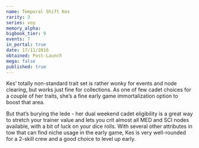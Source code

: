 ```yaml
---
name: Temporal Shift Kes
rarity: 3
series: voy
memory_alpha:
bigbook_tier: 9
events: 7
in_portal: true
date: 17/11/2016
obtained: Post-Launch
mega: false
published: true
---
```


Kes’ totally non-standard trait set is rather wonky for events and node clearing, but works just fine for collections. As one of few cadet choices for a couple of her traits, she’s a fine early game immortalization option to boost that area.

But that’s burying the lede - her dual weekend cadet eligibility is a great way to stretch your trainer value and lets you crit almost all MED and SCI nodes available, with a bit of luck on your dice rolls. With several other attributes in tow that can find niche usage in the early game, Kes is very well-rounded for a 2-skill crew and a good choice to level up early.

